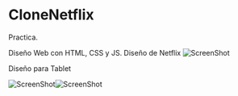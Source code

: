 # CloneNetflix
Practica.

Diseño Web con HTML, CSS y JS. Diseño de Netflix
![ScreenShot](https://raw.github.com/Gamas-G/CloneNetflix/master/img/Screen.png)

Diseño para Tablet

![ScreenShot](https://raw.github.com/Gamas-G/CloneNetflix/master/img/Screen2.png)![ScreenShot](https://raw.github.com/Gamas-G/CloneNetflix/master/img/Screen3.png)
